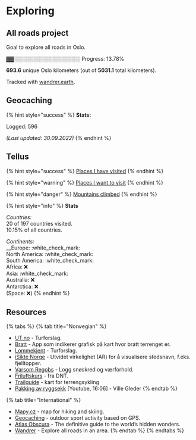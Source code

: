 # Exploring

## All roads project

Goal to explore all roads in Oslo.

▓▓░░░░░░░░░░░░░░░░░░   Progress: 13.78%

**693.6** unique Oslo kilometers (out of **5031.1** total kilometers).

Tracked with [wandrer.earth](https://wandrer.earth/).

## Geocaching

{% hint style="success" %}
**Stats:**

Logged: 596

_(Last updated: 30.09.2022)_
{% endhint %}

## Tellus

{% hint style="success" %}
[Places I have visited](https://goo.gl/maps/92spBC7a76opmYhGA)
{% endhint %}

{% hint style="warning" %}
[Places I want to visit](https://goo.gl/maps/4emBJcP2D9rghn5k6)
{% endhint %}

{% hint style="danger" %}
[Mountains climbed](https://goo.gl/maps/rqaEpxg5h5RC7zBD9)
{% endhint %}

{% hint style="info" %}
**Stats**

_Countries:_\
20 of 197 countries visited.\
10.15% of all countries.&#x20;

_Continents:_\
__Europe: :white\_check\_mark: \
North America: :white\_check\_mark: \
South America: :white\_check\_mark: \
Africa: :x: \
Asia: :white\_check\_mark: \
Australia: :x: \
Antarctica: :x: \
(Space: :x:)
{% endhint %}

## Resources

{% tabs %}
{% tab title="Norwegian" %}
* [UT.no](https://ut.no/) - Turforslag.
* [Bratt](https://itunes.apple.com/no/app/bratt/id1121510874) - App som indikerer grafisk på kart hvor bratt terrenget er.
* [Lommekjent](http://www.lommekjent.no/) - Turforslag.
* [iSikte Norge](http://appbibliotek.no/isikte-norge/) - Utvidet virkelighet (AR) for å visualisere stedsnavn, f.eks. fjelltopper.
* [Varsom Regobs](https://www.varsom.no/en/news/download-the-varsom-regobs-app/) - Logg snøskred og værforhold.
* [Friluftskurs](https://www.dnt.no/digitale-friluftskurs-/) - fra DNT.
* [Trailguide](https://trailguide.net/) - kart for terrengsykling
* [Pakking av ryggsekk](https://www.youtube.com/watch?v=JlhuiVsAEU0) \[Youtube, 16:06] - Ville Gleder
{% endtab %}

{% tab title="International" %}
* [Mapy.cz](https://en.mapy.cz) - map for hiking and skiing.
* [Geocaching](https://www.geocaching.com) - outdoor sport activity based on GPS.
* [Atlas Obscura](https://www.atlasobscura.com/) - The definitive guide to the world’s hidden wonders.
* [Wandrer](https://wandrer.earth) - Explore all roads in an area.
{% endtab %}
{% endtabs %}
